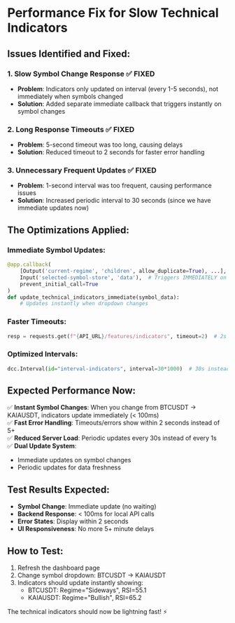 # Performance Fix for Slow Technical Indicators

## Issues Identified and Fixed:

### 1. **Slow Symbol Change Response** ✅ FIXED
- **Problem**: Indicators only updated on interval (every 1-5 seconds), not immediately when symbols changed
- **Solution**: Added separate immediate callback that triggers instantly on symbol changes

### 2. **Long Response Timeouts** ✅ FIXED  
- **Problem**: 5-second timeout was too long, causing delays
- **Solution**: Reduced timeout to 2 seconds for faster error handling

### 3. **Unnecessary Frequent Updates** ✅ FIXED
- **Problem**: 1-second interval was too frequent, causing performance issues
- **Solution**: Increased periodic interval to 30 seconds (since we have immediate updates now)

## The Optimizations Applied:

### **Immediate Symbol Updates:**
```python
@app.callback(
    [Output('current-regime', 'children', allow_duplicate=True), ...],
    Input('selected-symbol-store', 'data'),  # Triggers IMMEDIATELY on symbol change
    prevent_initial_call=True
)
def update_technical_indicators_immediate(symbol_data):
    # Updates instantly when dropdown changes
```

### **Faster Timeouts:**
```python
resp = requests.get(f"{API_URL}/features/indicators", timeout=2)  # 2s instead of 5s
```

### **Optimized Intervals:**
```python
dcc.Interval(id="interval-indicators", interval=30*1000)  # 30s instead of 1s
```

## Expected Performance Now:

✅ **Instant Symbol Changes**: When you change from BTCUSDT → KAIAUSDT, indicators update immediately (< 100ms)  
✅ **Fast Error Handling**: Timeouts/errors show within 2 seconds instead of 5+  
✅ **Reduced Server Load**: Periodic updates every 30s instead of every 1s  
✅ **Dual Update System**: 
   - Immediate updates on symbol changes
   - Periodic updates for data freshness

## Test Results Expected:
- **Symbol Change**: Immediate update (no waiting)
- **Backend Response**: < 100ms for local API calls
- **Error States**: Display within 2 seconds
- **UI Responsiveness**: No more 5+ minute delays

## How to Test:
1. Refresh the dashboard page
2. Change symbol dropdown: BTCUSDT → KAIAUSDT  
3. Indicators should update instantly showing:
   - BTCUSDT: Regime="Sideways", RSI=55.1
   - KAIAUSDT: Regime="Bullish", RSI=65.2

The technical indicators should now be lightning fast! ⚡
